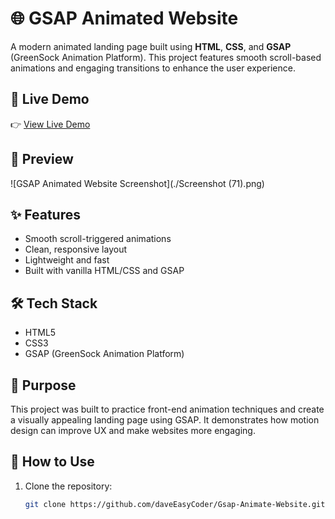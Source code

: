 # 🌐 GSAP Animated Website

A modern animated landing page built using **HTML**, **CSS**, and **GSAP** (GreenSock Animation Platform). This project features smooth scroll-based animations and engaging transitions to enhance the user experience.

## 🚀 Live Demo

👉 [View Live Demo](https://daveeasycoder.github.io/Gsap-Animate-Website)

## 📸 Preview

![GSAP Animated Website Screenshot](./Screenshot (71).png)


## ✨ Features

- Smooth scroll-triggered animations
- Clean, responsive layout
- Lightweight and fast
- Built with vanilla HTML/CSS and GSAP

## 🛠️ Tech Stack

- HTML5
- CSS3
- GSAP (GreenSock Animation Platform)

## 🎯 Purpose

This project was built to practice front-end animation techniques and create a visually appealing landing page using GSAP. It demonstrates how motion design can improve UX and make websites more engaging.

## 📂 How to Use

1. Clone the repository:
   ```bash
   git clone https://github.com/daveEasyCoder/Gsap-Animate-Website.git
